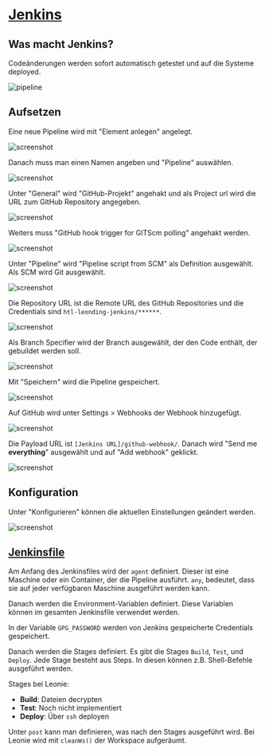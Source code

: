 # [Jenkins](https://jenkins.vm81.htl-leonding.ac.at/login)

## Was macht Jenkins?

Codeänderungen werden sofort automatisch getestet und auf die Systeme deployed.

![pipeline](./images/jenkins_pipeline.png)



## Aufsetzen

Eine neue Pipeline wird mit "Element anlegen" angelegt.

![screenshot](./images/aufsetzen_1.png)

Danach muss man einen Namen angeben und "Pipeline" auswählen.

![screenshot](./images/aufsetzen_2.png)

Unter "General" wird "GitHub-Projekt" angehakt und als Project url wird die URL zum GitHub Repository angegeben.

![screenshot](./images/aufsetzen_3.png)

Weiters muss "GitHub hook trigger for GITScm polling" angehakt werden.

![screenshot](./images/aufsetzen_4.png)

Unter "Pipeline" wird "Pipeline script from SCM" als Definition ausgewählt. Als SCM wird Git ausgewählt.

![screenshot](./images/aufsetzen_5.png)

Die Repository URL ist die Remote URL des GitHub Repositories und die Credentials sind `htl-leonding-jenkins/******`.

![screenshot](./images/aufsetzen_6.png)

Als Branch Specifier wird der Branch ausgewählt, der den Code enthält, der gebuildet werden soll.

![screenshot](./images/aufsetzen_7.png)

Mit "Speichern" wird die Pipeline gespeichert.

![screenshot](./images/aufsetzen_8.png)

Auf GitHub wird unter Settings > Webhooks der Webhook hinzugefügt.

![screenshot](./images/aufsetzen_9.png)

Die Payload URL ist `[Jenkins URL]/github-webhook/`. Danach wird "Send me **everything**"  ausgewählt und auf "Add webhook" geklickt.

![screenshot](./images/aufsetzen_10.png)



## Konfiguration

Unter "Konfigurieren" können die aktuellen Einstellungen geändert werden.

![screenshot](./images/konfiguration.png)



## [Jenkinsfile](https://github.com/htblaleonie/leonie-web/blob/dev/Jenkinsfile)

Am Anfang des Jenkinsfiles wird der `agent` definiert. Dieser ist eine Maschine oder ein Container, der die Pipeline ausführt. `any`, bedeutet, dass sie auf jeder verfügbaren Maschine ausgeführt werden kann.

Danach werden die Environment-Variablen definiert. Diese Variablen können im gesamten Jenkinsfile verwendet werden.

In der Variable `GPG_PASSWORD` werden von Jenkins gespeicherte Credentials gespeichert.

Danach werden die Stages definiert. Es gibt die Stages `Build`, `Test`, und `Deploy`. Jede Stage besteht aus Steps. In diesen können z.B. Shell-Befehle ausgeführt werden.

Stages bei Leonie:

- **Build**: Dateien decrypten
- **Test**: Noch nicht implementiert
- **Deploy**: Über `ssh` deployen

Unter `post` kann man definieren, was nach den Stages ausgeführt wird. Bei Leonie wird mit `cleanWs()` der Workspace aufgeräumt.